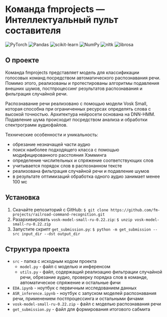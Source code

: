 # Команда fmprojects — Интеллектуальный пульт составителя

![PyTorch](https://img.shields.io/badge/PyTorch-%23EE4C2C.svg?style=for-the-badge&logo=PyTorch&logoColor=white)
![Pandas](https://img.shields.io/badge/pandas-%23150458.svg?style=for-the-badge&logo=pandas&logoColor=white)
![scikit-learn](https://img.shields.io/badge/scikit--learn-%23F7931E.svg?style=for-the-badge&logo=scikit-learn&logoColor=white)
![NumPy](https://img.shields.io/badge/numpy-%23013243.svg?style=for-the-badge&logo=numpy&logoColor=white)
![nltk](https://img.shields.io/badge/nltk-gray?style=for-the-badge)
![librosa](https://img.shields.io/badge/librosa-purple?style=for-the-badge)

## О проекте
Команда fmprojects представляет модель для классификации голосовых команд посредством автоматического распознавания речи. 
Помимо этого, реализованы и протестированы алгоритмы подавления внешних шумов, постпроцессинг результатов распознавания и фильтрация случайной речи.

Распознавание речи реализовано с помощью модели Vosk Small, которая способна при ограниченных ресурсах определять слова с высокой точностью. Архитектура нейросети основана на DNN-HMM. Подавление шума происходит посредством анализа и обработки спектрограмм аудиофайлов.

Технические особенности и уникальность: 
- обрезание незначащей части аудио
- поиск наиболее подходящего класса с помощью модифицированного расстояния Хэмминга
- определение числительных и спряжение соответствующих слов
- учитывается порядок слов в распознанном тексте
- реализована фильтрация случайной речи и подавление шумов
- в результате оптимизаций обработка одного аудио занимает менее 100 мс

## Установка
1) Скачайте репозиторий с GitHub:
```$ git clone https://github.com/fm-projects/railroad-command-recognition.git```
2) Разархивировать `vosk-model-small-ru-0.22.zip`: `$ unzip vosk-model-small-ru-0.22.zip`
3) Запустите скрипт `get_submission.py`: `$ python -m get_submission --src input_dir --dst output_dir`

## Структура проекта
- `src` - папка с исходным кодом проекта
  - `model.py` - файл с моделью и инференсом
  - `utils.py` - файл, содержащий реализацию фильтрации случайной речи, обрезание аудио, проверку порядка слов в команде, автоматическое спряжение и остальные фичи
- `EDA.ipynb` - ноутбук с первичным исследованием данных
- `ASR_inference.ipynb` - ноутбук с запуском моделей распознавания речи, применением постпроцессинга и остальными фичами
- `vosk-model-small-ru-0.22.zip` - файл с моделью распознавания речи
- `get_submission.py` - файл для формирования итогового сабмита


